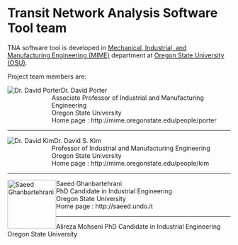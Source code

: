 Transit Network Analysis Software Tool team
=========

TNA software tool is developed in [Mechanical, Industrial, and Manufacturing Engineering (MIME)](http://mime.oregonstate.edu, "MIME home page") department at [Oregon State University (OSU)](http://oregonstate.edu, "OSU home page").

Project team members are:

<p><img src="http://mime.oregonstate.edu/sites/mime.oregonstate.edu/files/styles/thumbnail/public/porter-david.jpg" alt="Dr. David Porter" style="float:left;" title="Dr. David Porter">
<span style="margin-left:100px; display:block;">Dr. David Porter</span></b>
<span style="margin-left:100px; display:block;">Associate Professor of Industrial and Manufacturing Engineering</span></b>
<span style="margin-left:100px; display:block;">Oregon State University</span></b>
<span style="margin-left:100px; display:block;">Home page : http://mime.oregonstate.edu/people/porter </span></b>
</p>

---
<p><img src="http://mime.oregonstate.edu/sites/mime.oregonstate.edu/files/styles/thumbnail/public/kim-mime.jpg" alt="Dr. David Kim" style="float:left;" title="Dr. David Kim">
<span style="margin-left:100px; display:block;">Dr. David S. Kim</span></b>
<span style="margin-left:100px; display:block;">Professor of Industrial and Manufacturing Engineering</span></b>
<span style="margin-left:100px; display:block;">Oregon State University</span></b>
<span style="margin-left:100px; display:block;">Home page : http://mime.oregonstate.edu/people/kim</span></b>
</p>

---
<p><img width=110 height=110 src="http://saeed.undo.it/images/Saeed_Personal.jpg" alt="Saeed Ghanbartehrani" style="float:left;" title="Saeed Ghanbartehrani">
<span style="margin-left:100px; display:block;">Saeed Ghanbartehrani</span></b>
<span style="margin-left:100px; display:block;">PhD Candidate in Industrial Engineering</span></b>
<span style="margin-left:100px; display:block;">Oregon State University</span></b>
<span style="margin-left:100px; display:block;">Home page : http://saeed.undo.it</span></b>
</p>

---
Alireza Mohseni
PhD Candidate in Industrial Engineering
Oregon State University